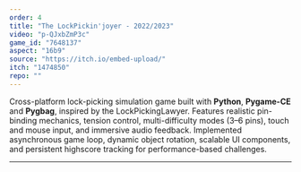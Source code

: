 ```yaml
---
order: 4
title: "The LockPickin'joyer - 2022/2023"
video: "p-QJxbZmP3c"
game_id: "7648137"
aspect: "16b9"
source: "https://itch.io/embed-upload/"
itch: "1474850"
repo: ""
---
```


Cross-platform lock-picking simulation game built with **Python**, **Pygame-CE** and **Pygbag**, inspired by the LockPickingLawyer. Features realistic pin-binding mechanics, tension control, multi-difficulty modes (3–6 pins), touch and mouse input, and immersive audio feedback. Implemented asynchronous game loop, dynamic object rotation, scalable UI components, and persistent highscore tracking for performance-based challenges.


---
